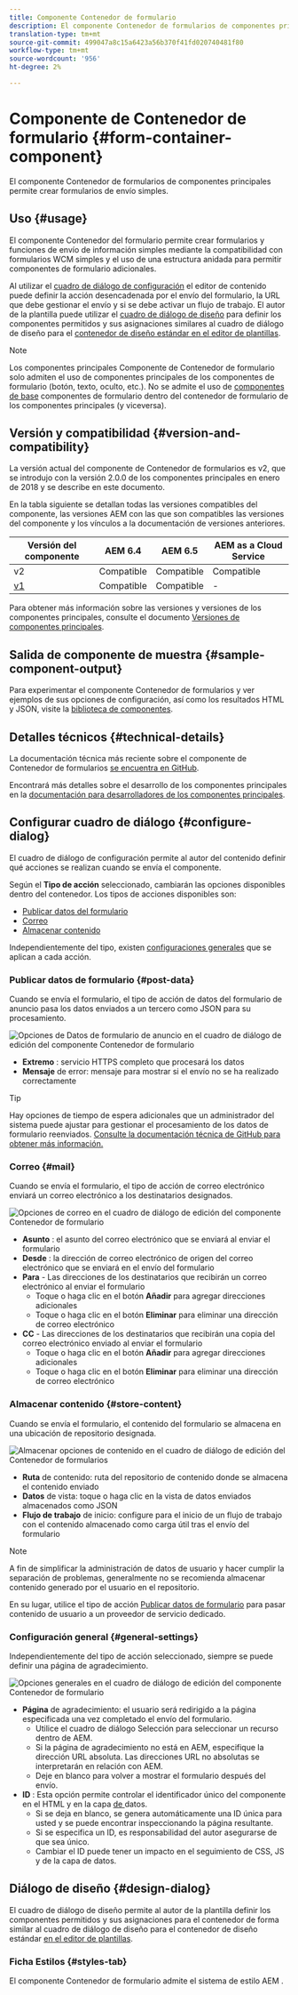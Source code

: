 ```yaml
---
title: Componente Contenedor de formulario
description: El componente Contenedor de formularios de componentes principales permite crear formularios de envío simples.
translation-type: tm+mt
source-git-commit: 499047a8c15a6423a56b370f41fd020740481f80
workflow-type: tm+mt
source-wordcount: '956'
ht-degree: 2%

---
```



# Componente de Contenedor de formulario {#form-container-component}

El componente Contenedor de formularios de componentes principales permite crear formularios de envío simples.

## Uso {#usage}

El componente Contenedor del formulario permite crear formularios y funciones de envío de información simples mediante la compatibilidad con formularios WCM simples y el uso de una estructura anidada para permitir componentes de formulario adicionales.

Al utilizar el [cuadro de diálogo de configuración](#configure-dialog) el editor de contenido puede definir la acción desencadenada por el envío del formulario, la URL que debe gestionar el envío y si se debe activar un flujo de trabajo. El autor de la plantilla puede utilizar el [cuadro de diálogo de diseño](#design-dialog) para definir los componentes permitidos y sus asignaciones similares al cuadro de diálogo de diseño para el [contenedor de diseño estándar en el editor de plantillas](https://docs.adobe.com/content/help/en/experience-manager-cloud-service/sites/authoring/features/templates.html).

>[!NOTE]
>
>Los componentes principales Componente de Contenedor de formulario solo admiten el uso de componentes principales de los componentes de formulario (botón, texto, oculto, etc.). No se admite el uso de [componentes de base](https://docs.adobe.com/content/help/en/experience-manager-65/authoring/siteandpage/default-components-foundation.html) componentes de formulario dentro del contenedor de formulario de los componentes principales (y viceversa).

## Versión y compatibilidad {#version-and-compatibility}

La versión actual del componente de Contenedor de formularios es v2, que se introdujo con la versión 2.0.0 de los componentes principales en enero de 2018 y se describe en este documento.

En la tabla siguiente se detallan todas las versiones compatibles del componente, las versiones AEM con las que son compatibles las versiones del componente y los vínculos a la documentación de versiones anteriores.

| Versión del componente | AEM 6.4   | AEM 6.5 | AEM as a Cloud Service |
|--- |--- |--- |---|
| v2 | Compatible | Compatible | Compatible |
| [v1](/help/components/v1/form-container-v1.md) | Compatible | Compatible | - |

Para obtener más información sobre las versiones y versiones de los componentes principales, consulte el documento [Versiones de componentes principales](/help/versions.md).

## Salida de componente de muestra {#sample-component-output}

Para experimentar el componente Contenedor de formularios y ver ejemplos de sus opciones de configuración, así como los resultados HTML y JSON, visite la [biblioteca de componentes](https://adobe.com/go/aem_cmp_library_form_container).

## Detalles técnicos {#technical-details}

La documentación técnica más reciente sobre el componente de Contenedor de formularios [se encuentra en GitHub](https://adobe.com/go/aem_cmp_tech_form_container_v2).

Encontrará más detalles sobre el desarrollo de los componentes principales en la [documentación para desarrolladores de los componentes principales](/help/developing/overview.md).

## Configurar cuadro de diálogo {#configure-dialog}

El cuadro de diálogo de configuración permite al autor del contenido definir qué acciones se realizan cuando se envía el componente.

Según el **Tipo de acción** seleccionado, cambiarán las opciones disponibles dentro del contenedor. Los tipos de acciones disponibles son:

* [Publicar datos del formulario](#post-data)
* [Correo](#mail)
* [Almacenar contenido](#store-content)

Independientemente del tipo, existen [configuraciones generales](#general-settings) que se aplican a cada acción.

### Publicar datos de formulario {#post-data}

Cuando se envía el formulario, el tipo de acción de datos del formulario de anuncio pasa los datos enviados a un tercero como JSON para su procesamiento.

![Opciones de Datos de formulario de anuncio en el cuadro de diálogo de edición del componente Contenedor de formulario](/help/assets/form-container-edit-post.png)

* **Extremo** : servicio HTTPS completo que procesará los datos
* **Mensaje**  de error: mensaje para mostrar si el envío no se ha realizado correctamente

>[!TIP]
>Hay opciones de tiempo de espera adicionales que un administrador del sistema puede ajustar para gestionar el procesamiento de los datos de formulario reenviados. [Consulte la documentación técnica de GitHub para obtener más información.](https://github.com/adobe/aem-core-wcm-components/tree/master/content/src/content/jcr_root/apps/core/wcm/components/form/actions/rpc)

### Correo {#mail}

Cuando se envía el formulario, el tipo de acción de correo electrónico enviará un correo electrónico a los destinatarios designados.

![Opciones de correo en el cuadro de diálogo de edición del componente Contenedor de formulario](/help/assets/form-container-edit-mail.png)

* **Asunto** : el asunto del correo electrónico que se enviará al enviar el formulario
* **Desde** : la dirección de correo electrónico de origen del correo electrónico que se enviará en el envío del formulario
* **Para** - Las direcciones de los destinatarios que recibirán un correo electrónico al enviar el formulario
   * Toque o haga clic en el botón **Añadir** para agregar direcciones adicionales
   * Toque o haga clic en el botón **Eliminar** para eliminar una dirección de correo electrónico
* **CC** - Las direcciones de los destinatarios que recibirán una copia del correo electrónico enviado al enviar el formulario
   * Toque o haga clic en el botón **Añadir** para agregar direcciones adicionales
   * Toque o haga clic en el botón **Eliminar** para eliminar una dirección de correo electrónico

### Almacenar contenido {#store-content}

Cuando se envía el formulario, el contenido del formulario se almacena en una ubicación de repositorio designada.

![Almacenar opciones de contenido en el cuadro de diálogo de edición del Contenedor de formularios](/help/assets/form-container-edit-store.png)

* **Ruta**  de contenido: ruta del repositorio de contenido donde se almacena el contenido enviado
* **Datos**  de vista: toque o haga clic en la vista de datos enviados almacenados como JSON
* **Flujo de trabajo**  de inicio: configure para el inicio de un flujo de trabajo con el contenido almacenado como carga útil tras el envío del formulario

>[!NOTE]
>
>A fin de simplificar la administración de datos de usuario y hacer cumplir la separación de problemas, generalmente no se recomienda almacenar contenido generado por el usuario en el repositorio.
>
>En su lugar, utilice el tipo de acción [Publicar datos de formulario](#post-data) para pasar contenido de usuario a un proveedor de servicio dedicado.

### Configuración general {#general-settings}

Independientemente del tipo de acción seleccionado, siempre se puede definir una página de agradecimiento.

![Opciones generales en el cuadro de diálogo de edición del componente Contenedor de formulario](/help/assets/form-container-edit-general.png)

* **Página**  de agradecimiento: el usuario será redirigido a la página especificada una vez completado el envío del formulario.
   * Utilice el cuadro de diálogo Selección para seleccionar un recurso dentro de AEM.
   * Si la página de agradecimiento no está en AEM, especifique la dirección URL absoluta. Las direcciones URL no absolutas se interpretarán en relación con AEM.
   * Deje en blanco para volver a mostrar el formulario después del envío.
* **ID** : Esta opción permite controlar el identificador único del componente en el HTML y en la capa [ de ](/help/developing/data-layer/overview.md)datos.
   * Si se deja en blanco, se genera automáticamente una ID única para usted y se puede encontrar inspeccionando la página resultante.
   * Si se especifica un ID, es responsabilidad del autor asegurarse de que sea único.
   * Cambiar el ID puede tener un impacto en el seguimiento de CSS, JS y de la capa de datos.

## Diálogo de diseño {#design-dialog}

El cuadro de diálogo de diseño permite al autor de la plantilla definir los componentes permitidos y sus asignaciones para el contenedor de forma similar al cuadro de diálogo de diseño para el contenedor de diseño estándar [en el editor de plantillas](https://docs.adobe.com/content/help/en/experience-manager-cloud-service/sites/authoring/features/templates.html).

### Ficha Estilos {#styles-tab}

El componente Contenedor de formulario admite el sistema de estilo AEM [](/help/get-started/authoring.md#component-styling).
